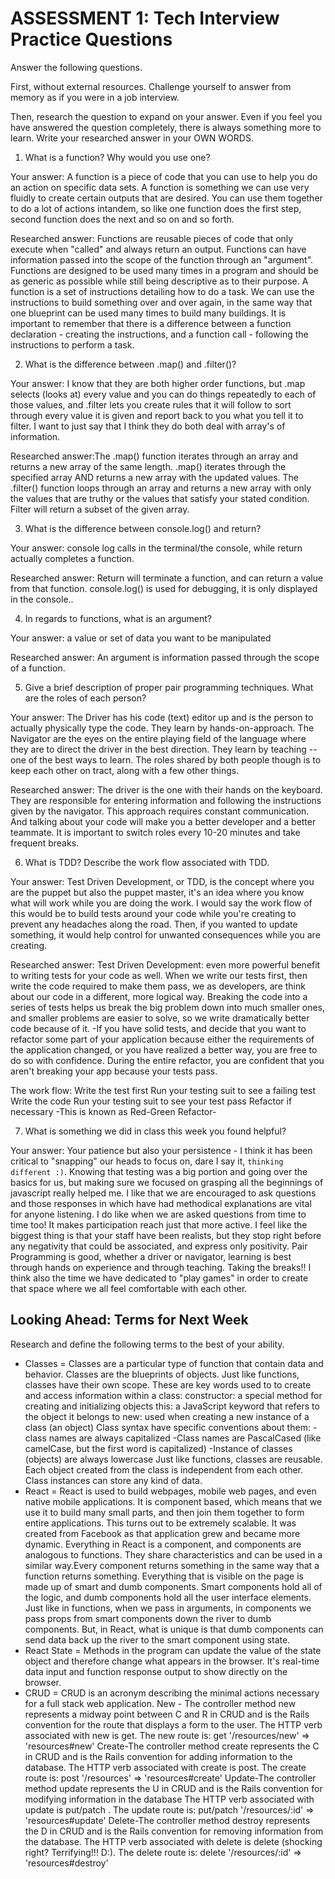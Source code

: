 # ASSESSMENT 1: Tech Interview Practice Questions
Answer the following questions.

First, without external resources. Challenge yourself to answer from memory as if you were in a job interview.

Then, research the question to expand on your answer. Even if you feel you have answered the question completely, there is always something more to learn. Write your researched answer in your OWN WORDS.

1. What is a function? Why would you use one?

  Your answer: A function is a piece of code that you can use to help you do an action on specific data sets. A function is something we can use very fluidly to create certain outputs that are desired. You can use them together to do a lot of actions intandem, so like one function does the first step, second function does the next and so on and so forth.

  Researched answer:
Functions are reusable pieces of code that only execute when "called" and always return an output. Functions can have information passed into the scope of the function through an "argument". Functions are designed to be used many times in a program and should be as generic as possible while still being descriptive as to their purpose. A function is a set of instructions detailing how to do a task. We can use the instructions to build something over and over again, in the same way that one blueprint can be used many times to build many buildings. It is important to remember that there is a difference between a function declaration - creating the instructions, and a function call - following the instructions to perform a task.



2. What is the difference between .map() and .filter()?

  Your answer: I know that they are both higher order functions, but .map selects (looks at) every value and you can do things repeatedly to each of those values, and .filter lets you create rules that it will follow to sort through every value it is given and report back to you what you tell it to filter. I want to just say that I think they do both deal with array's of information.

  Researched answer:The .map() function iterates through an array and returns a new array of the same length.  .map() iterates through the specified array AND returns a new array with the updated values. The .filter() function loops through an array and returns a new array with only the values that are truthy or the values that satisfy your stated condition. Filter will return a subset of the given array.


3. What is the difference between console.log() and return?

  Your answer: console log calls in the terminal/the console, while return actually completes a function.

  Researched answer: Return will terminate a function, and can return a value from that function. console.log() is used for debugging, it is only displayed in the console..



4. In regards to functions, what is an argument?

  Your answer: a value or set of data you want to be manipulated

  Researched answer: An argument is information passed through the scope of a function.



5. Give a brief description of proper pair programming techniques. What are the roles of each person?

  Your answer: The Driver has his code (text) editor up and is the person to actually physically type the code. They learn by hands-on-approach. The Navigator are the eyes on the entire playing field of the language where they are to direct the driver in the best direction. They learn by teaching -- one of the best ways to learn. The roles shared by both people though is to keep each other on tract, along with a few other things.

  Researched answer: The driver is the one with their hands on the keyboard. They are responsible for entering information and following the instructions given by the navigator. This approach requires constant communication. And talking about your code will make you a better developer and a better teammate. It is important to switch roles every 10-20 minutes and take frequent breaks.



6. What is TDD? Describe the work flow associated with TDD.

  Your answer: Test Driven Development, or TDD, is the concept where you are the puppet but also the puppet master, it's an idea where you know what will work while you are doing the work. I would say the work flow of this would be to build tests around your code while you're creating to prevent any headaches along the road. Then, if you wanted to update something, it would help control for unwanted consequences while you are creating.

  Researched answer: Test Driven Development: even more powerful benefit to writing tests for your code as well. When we write our tests first, then write the code required to make them pass, we as developers, are think about our code in a different, more logical way. Breaking the code into a series of tests helps us break the big problem down into much smaller ones, and smaller problems are easier to solve, so we write dramatically better code because of it.
-If you have solid tests, and decide that you want to refactor some part of your application because either the requirements of the application changed, or you have realized a better way, you are free to do so with confidence. During the entire refactor, you are confident that you aren't breaking your app because your tests pass.

The work flow:
Write the test first
Run your testing suit to see a failing test
Write the code
Run your testing suit to see your test pass
Refactor if necessary
-This is known as Red-Green Refactor-

7. What is something we did in class this week you found helpful?  

Your answer: Your patience but also your persistence - I think it has been critical to "snapping" our heads to focus on, dare I say it, `thinking different :)`. Knowing that testing was a big portion and going over the basics for us, but making sure we focused on grasping all the beginnings of javascript really helped me. I like that we are encouraged to ask questions and those responses in which have had methodical explanations are vital for anyone listening. I do like when we are asked questions from time to time too! It makes participation reach just that more active. I feel like the biggest thing is that your staff have been realists, but they stop right before any negativity that could be associated, and express only positivity. Pair Programming is good, whether a driver or navigator, learning is best through hands on experience and through teaching. Taking the breaks!! I think also the time we have dedicated to "play games" in order to create that space where we all feel comfortable with each other.



## Looking Ahead: Terms for Next Week

Research and define the following terms to the best of your ability.

- Classes = Classes are a particular type of function that contain data and behavior. Classes are the blueprints of objects. Just like functions, classes have their own scope.
These are key words used to to create and access information within a class:
constructor: a special method for creating and initializing objects
this: a JavaScript keyword that refers to the object it belongs to
new: used when creating a new instance of a class (an object)
Class syntax have specific conventions about them:
-class names are always capitalized
-Class names are PascalCased (like camelCase, but the first word is capitalized)
-Instance of classes (objects) are always lowercase
Just like functions, classes are reusable. Each object created from the class is independent from each other.
Class instances can store any kind of data.
- React = React is used to build webpages, mobile web pages, and even native mobile applications. It is component based, which means that we use it to build many small parts, and then join them together to form entire applications. This turns out to be extremely scalable. It was created from Facebook as that application grew and became more dynamic. Everything in React is a component, and components are analogous to functions. They share characteristics and can be used in a similar way.Every component returns something in the same way that a function returns something. Everything that is visible on the page is made up of smart and dumb components. Smart components hold all of the logic, and dumb components hold all the user interface elements. Just like in functions, when we pass in arguments, in components we pass props from smart components down the river to dumb components. But, in React, what is unique is that dumb components can send data back up the river to the smart component using state.
- React State = Methods in the program can update the value of the state object and therefore change what appears in the browser. It's real-time data input and function response output to show directly on the browser.
- CRUD = CRUD is an acronym describing the minimal actions necessary for a full stack web application.
New - The controller method new represents a midway point between C and R in CRUD and is the Rails convention for the route that displays a form to the user. The HTTP verb associated with new is get. The new route is: get '/resources/new' => 'resources#new'
Create-The controller method create represents the C in CRUD and is the Rails convention for adding information to the database. The HTTP verb associated with create is post. The create route is: post '/resources' => 'resources#create'
Update-The controller method update represents the U in CRUD and is the Rails convention for modifying information in the database The HTTP verb associated with update is put/patch . The update route is: put/patch '/resources/:id' => 'resources#update'
Delete-The controller method destroy represents the D in CRUD and is the Rails convention for removing information from the database. The HTTP verb associated with delete is delete (shocking right? Terrifying!!! D:). The delete route is: delete '/resources/:id' => 'resources#destroy'
